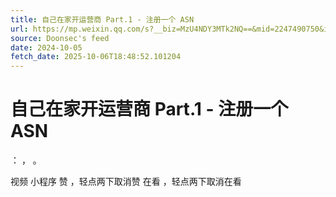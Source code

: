 ```yaml
---
title: 自己在家开运营商 Part.1 - 注册一个 ASN
url: https://mp.weixin.qq.com/s?__biz=MzU4NDY3MTk2NQ==&mid=2247490750&idx=1&sn=ee938476fe771f7162eaff49cc1fea87
source: Doonsec's feed
date: 2024-10-05
fetch_date: 2025-10-06T18:48:52.101204
---
```


# 自己在家开运营商 Part.1 - 注册一个 ASN

：
，
。

视频
小程序
赞
，轻点两下取消赞
在看
，轻点两下取消在看